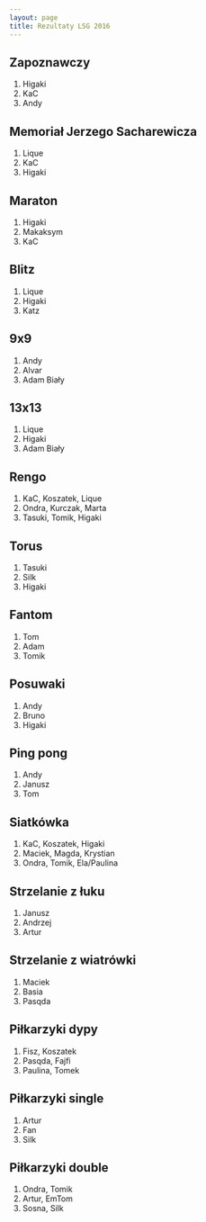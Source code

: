 ```yaml
---
layout: page
title: Rezultaty LSG 2016
---
```


## Zapoznawczy

1. Higaki
2. KaC
3. Andy

## Memoriał Jerzego Sacharewicza

1. Lique
2. KaC
3. Higaki

## Maraton

1. Higaki
2. Makaksym
3. KaC

## Blitz

1. Lique
2. Higaki
3. Katz

## 9x9

1. Andy
2. Alvar
3. Adam Biały

## 13x13

1. Lique
2. Higaki
3. Adam Biały

## Rengo

1. KaC, Koszatek, Lique
2. Ondra, Kurczak, Marta
3. Tasuki, Tomik, Higaki

## Torus

1. Tasuki
2. Silk
3. Higaki

## Fantom

1. Tom
2. Adam
3. Tomik

## Posuwaki

1. Andy
2. Bruno
3. Higaki

## Ping pong

1. Andy
2. Janusz
3. Tom

## Siatkówka

1. KaC, Koszatek, Higaki
2. Maciek, Magda, Krystian
3. Ondra, Tomik, Ela/Paulina

## Strzelanie z łuku

1. Janusz
2. Andrzej
3. Artur

## Strzelanie z wiatrówki

1. Maciek
2. Basia
3. Pasqda

## Piłkarzyki dypy

1. Fisz, Koszatek
2. Pasqda, Fajfi
3. Paulina, Tomek

## Piłkarzyki single

1. Artur
2. Fan
3. Silk

## Piłkarzyki double

1. Ondra, Tomik
2. Artur, EmTom
3. Sosna, Silk

